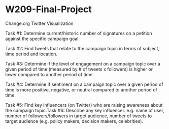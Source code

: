 # W209-Final-Project
Change.org Twitter Visualization

Task #1: Determine current/historic number of signatures on a petition against the specific campaign goal.

Task #2: Find tweets that relate to the campaign topic in terms of subject, time period and location.

Task #3: Determine if the level of engagement on a campaign topic over a given period of time (measured by # of tweets x followers) is higher or lower compared to another period of time.

Task #4: Determine if sentiment on a campaign topic over a given period of time is more positive, negative, or neutral compared to another period of time.

Task #5: Find key influencers (on Twitter) who are raising awareness about the campaign topic.Task #6: Describe any key influencer. e.g. name of user,  number of followers/followers in target audience, number of tweets to target audience (e.g. policy makers, decision makers, celebrities).
